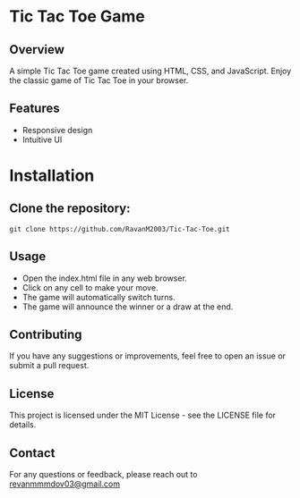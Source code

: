# Tic Tac Toe Game
## Overview
A simple Tic Tac Toe game created using HTML, CSS, and JavaScript. Enjoy the classic game of Tic Tac Toe in your browser.

## Features
- Responsive design
- Intuitive UI

# Installation

## Clone the repository:
    git clone https://github.com/RavanM2003/Tic-Tac-Toe.git

## Usage
- Open the index.html file in any web browser.
- Click on any cell to make your move.
- The game will automatically switch turns.
- The game will announce the winner or a draw at the end.

## Contributing
If you have any suggestions or improvements, feel free to open an issue or submit a pull request.

## License
This project is licensed under the MIT License - see the LICENSE file for details.

## Contact
For any questions or feedback, please reach out to revanmmmdov03@gmail.com
